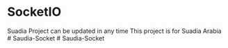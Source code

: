 # SocketIO
Suadia Project can be updated in any time
This project is for Suadia Arabia
#   S a u d i a - S o c k e t  
 #   S a u d i a - S o c k e t  
 